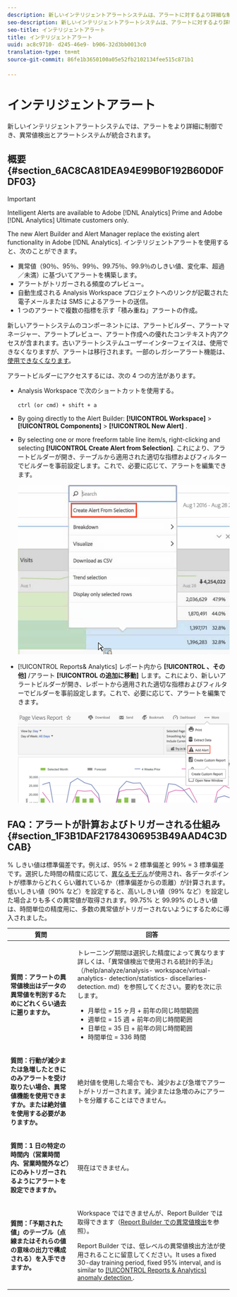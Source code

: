 ```yaml
---
description: 新しいインテリジェントアラートシステムは、アラートに対するより詳細な制御を可能とし、異常値検出をアラートシステムと統合します。
seo-description: 新しいインテリジェントアラートシステムは、アラートに対するより詳細な制御を可能とし、異常値検出をアラートシステムと統合します。
seo-title: インテリジェントアラート
title: インテリジェントアラート
uuid: ac8c9710- d245-46e9- b906-32d3bb0013c0
translation-type: tm+mt
source-git-commit: 86fe1b3650100a05e52fb2102134fee515c871b1

---
```



# インテリジェントアラート

新しいインテリジェントアラートシステムでは、アラートをより詳細に制御でき、異常値検出とアラートシステムが統合されます。

## 概要 {#section_6AC8CA81DEA94E99B0F192B60D0FDF03}

>[!IMPORTANT]
>
>Intelligent Alerts are available to Adobe [!DNL Analytics] Prime and Adobe [!DNL Analytics] Ultimate customers only.

The new Alert Builder and Alert Manager replace the existing alert functionality in Adobe [!DNL Analytics]. インテリジェントアラートを使用すると、次のことができます。

* 異常値（90％、95％、99％、99.75％、99.9％のしきい値、変化率、超過／未満）に基づいてアラートを構築します。
* アラートがトリガーされる頻度のプレビュー。
* 自動生成される Analysis Workspace プロジェクトへのリンクが記載された電子メールまたは SMS によるアラートの送信。
* 1 つのアラートで複数の指標を示す「積み重ね」アラートの作成。

新しいアラートシステムのコンポーネントには、アラートビルダー、アラートマネージャー、アラートプレビュー、アラート作成への優れたコンテキスト内アクセスが含まれます。古いアラートシステムユーザーインターフェイスは、使用できなくなりますが、アラートは移行されます。一部のレガシーアラート機能は、[使用できなくなります](https://marketing.adobe.com/resources/help/en_US/sc/user/deprecated_alerts.html)。

アラートビルダーにアクセスするには、次の 4 つの方法があります。

* Analysis Workspace で次のショートカットを使用する。

   `ctrl (or cmd) + shift + a`
* By going directly to the Alert Builder:  **[!UICONTROL Workspace]** &gt; **[!UICONTROL Components]** &gt; **[!UICONTROL New Alert]** .
* By selecting one or more freeform table line item/s, right-clicking and selecting **[!UICONTROL Create Alert from Selection]**. これにより、アラートビルダーが開き、テーブルから適用された適切な指標およびフィルターでビルダーを事前設定します。これで、必要に応じて、アラートを編集できます。

   ![](assets/create-alert-from-selection.png)

* [!UICONTROL Reports&amp; Analytics] レポート内から **[!UICONTROL 、その他]** /アラート **[!UICONTROL の追加に移動]** します。これにより、新しいアラートビルダーが開き、レポートから適用された適切な指標およびフィルターでビルダーを事前設定します。これで、必要に応じて、アラートを編集できます。

   ![](assets/add-alert.png)

## FAQ：アラートが計算およびトリガーされる仕組み {#section_1F3B1DAF21784306953B49AAD4C3DCAB}

% しきい値は標準偏差です。例えば、95% = 2 標準偏差と 99% = 3 標準偏差です。選択した時間の精度に応じて、[異なるモデル](/help/analyze/analysis-workspace/virtual-analyst/c-anomaly-detection/statistics-anomaly-detection.md)が使用され、各データポイントが標準からどれくらい離れているか（標準偏差からの乖離）が計算されます。低いしきい値（90% など）を設定すると、高いしきい値（99% など）を設定した場合よりも多くの異常値が取得されます。99.75% と 99.99% のしきい値は、時間単位の精度用に、多数の異常値がトリガーされないようにするために導入されました。

<table id="table_B3AA85E1DE3543DCA34966A52E3CE4AB"> 
 <thead> 
  <tr> 
   <th colname="col1" class="entry"> 質問 </th> 
   <th colname="col2" class="entry"> 回答 </th> 
  </tr> 
 </thead>
 <tbody> 
  <tr> 
   <td colname="col1"> <p><b>質問：アラートの異常値検出はデータの異常値を判別するためにどれくらい過去に遡りますか。</b> </p> </td> 
   <td colname="col2"> <p>トレーニング期間は選択した精度によって異なります詳しくは、「異常値検出で使用される統計的手法」（/help/analyze/analysis- workspace/virtual- analytics- detection/statistics- discellaries- detection. md）を参照してください。要約を次に示します。 </p> 
    <ul id="ul_4F8C2A41F06C498DBF5E7AE5DE803773"> 
     <li id="li_E246091A3F1E484C8444AF4052FCA784">月単位 = 15 ヶ月 + 前年の同じ時間範囲 </li> 
     <li id="li_CC014FB38AE1492B9647E990C29BFB3C">週単位 = 15 週 + 前年の同じ時間範囲 </li> 
     <li id="li_2517EE2097534324BE9C1B54CD181A62">日単位 = 35 日 + 前年の同じ時間範囲 </li> 
     <li id="li_710BC8B009354542AA4962A59A646099">時間単位 = 336 時間 </li> 
    </ul> </td> 
  </tr> 
  <tr> 
   <td colname="col1"> <p><b>質問：行動が減少または急増したときにのみアラートを受け取りたい場合、異常値機能を使用できますか。または絶対値を使用する必要がありますか。</b> </p> </td> 
   <td colname="col2"> <p>絶対値を使用した場合でも、減少および急増でアラートがトリガーされます。減少または急増のみにアラートを分離することはできません。 </p> </td> 
  </tr> 
  <tr> 
   <td colname="col1"> <p><b>質問：1 日の特定の時間内（営業時間内、営業時間外など）にのみトリガーされるようにアラートを設定できますか。</b> </p> </td> 
   <td colname="col2"> <p>現在はできません。 </p> </td> 
  </tr> 
  <tr> 
   <td colname="col1"> <p><b>質問：「予期された値」のテーブル（点線またはそれらの値の意味の出力で構成される）を入手できますか。</b> </p> </td> 
   <td colname="col2"> <p>Workspace ではできませんが、Report Builder では取得できます（<a href="https://www.youtube.com/watch?v=-a-8W6GQZnU" format="https" scope="external">Report Builder での異常値検出</a>を参照）。 </p> <p>Report Builder では、低レベルの異常値検出方法が使用されることに留意してください。It uses a fixed 30-day training period, fixed 95% interval, and is similar to <a href="https://marketing.adobe.com/resources/help/en_US/reference/anomaly.html" format="html" scope="external"> [!UICONTROL Reports &amp; Analytics] anomaly detection </a>. </p> </td> 
  </tr> 
 </tbody> 
</table>

